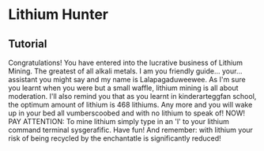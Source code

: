 Lithium Hunter
=============

Tutorial
-------
Congratulations! You have entered into the lucrative business of Lithium Mining. The greatest of all alkali metals. I am you friendly guide... your... assistant you might say and my name is Lalapagaduweewee. As I'm sure you learnt when you were but a small waffle, lithium mining is all about moderation. I'll also remind you that as you learnt in kinderarteggfan school, the optimum amount of lithium is 468 lithiums. Any more and you will wake up in your bed all vumberscoobed and with no lithium to speak of! NOW! PAY ATTENTION: To mine lithium simply type in an 'l' to your lithium command terminal sysgerafific. Have fun! And remember: with lithium your risk of being recycled by the enchantatle is significantly reduced!
